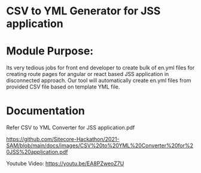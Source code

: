 # CSV to YML Generator for JSS application

# Module Purpose: 
Its very tedious jobs for front end developer to create bulk of en.yml files for creating route pages for angular or react based JSS application in disconnected approach. Our tool will automatically create en.yml files from provided CSV file based on template YML file.

# Documentation

Refer CSV to YML Converter for JSS application.pdf

https://github.com/Sitecore-Hackathon/2021-SAM/blob/main/docs/images/CSV%20to%20YML%20Converter%20for%20JSS%20application.pdf

Youtube Video: 
	https://youtu.be/EA8PZweoZ7U  

